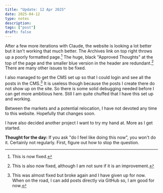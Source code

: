 ```yaml
---
title: "Update: 12 Apr 2025"
date: 2025-04-12
type: notes
description:
tags: ["post"]
draft: false
---
```


After a few more iterations with Claude, the website is looking a lot better but it isn't working that much better. The Archives link on top right throws up a poorly formatted page.[^1] The huge, black  "Approved Thoughts" at the top of the page and the smaller blue version in the header are redundant.[^2] There are many other issues to be fixed. 

I also managed to get the CMS set up so that I could login and see all the posts in the CMS.[^3] It is useless though because the posts I create there do not show up on the site. So there is some solid debugging needed before I can get more ambitious here. Still I am quite chuffed that I have this set up and working. 

Between the markets and a potential relocation, I have not devoted any time to this website. Hopefully that changes soon. 

I have also decided another project I want to try my hand at. More as I get started. 

**Thought for the day:** If you ask "do I feel like doing this now", you won't do it. Certainly not regularly. First, figure out how to stop the question. 

[^1]: This is now fixed. 
[^2]: This is also now fixed, although I am not sure if it is an improvement. 
[^3]: This was almost fixed but broke again and I have given up for now. When on the road, I can add posts directly via GitHub so, I am good for now. 